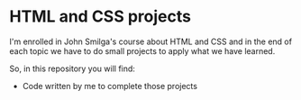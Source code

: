 <h1>HTML and CSS projects</h1>
<p>I'm enrolled in John Smilga's course about HTML and CSS and in the end of each topic we have to do small projects to apply what we have learned.</p>
So, in this repository you will find:
<ul>
  <li>Code written by me to complete those projects</li>
 </ul>
  
